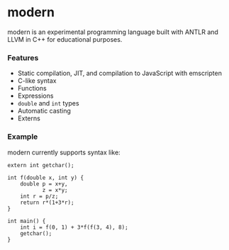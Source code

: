 modern
======

modern is an experimental programming language built with ANTLR and LLVM in C++ for educational purposes.

### Features

* Static compilation, JIT, and compilation to JavaScript with emscripten
* C-like syntax
* Functions
* Expressions
* `double` and `int` types
* Automatic casting
* Externs

### Example

modern currently supports syntax like:

    extern int getchar();

    int f(double x, int y) {
        double p = x+y,
               z = x*y;
        int r = p/z;
        return r*(1+3*r);
    }
    
    int main() {
        int i = f(0, 1) + 3*f(f(3, 4), 8);
        getchar();
    }
